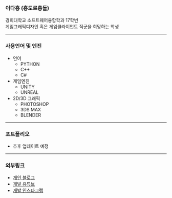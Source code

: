 
###  이다흥 (흥도르흥돌)
경희대학교 소프트웨어융합학과 17학번 <br>
게임그래픽디자인 혹은 게임클라이언트 직군을 희망하는 학생

---

### 사용언어 및 엔진
- 언어
  - PYTHON
  - C++
  - C#
- 게임엔진
  - UNITY
  - UNREAL
- 2D/3D 그래픽
  - PHOTOSHOP
  - 3DS MAX
  - BLENDER
  
---

### 포트폴리오
- 추후 업데이트 예정

---

### 외부링크
- [개인 블로그](https://daheung.blogspot.com/ "개인 블로그")
- [개발 유튜브](https://www.youtube.com/channel/UCmlTzrH3QfT-sgIcCIC_77g "개발 유튜브")
- [개발 인스타그램](https://www.instagram.com/daheung_gamedev/ "개발 인스타그램")

<!---
heungdol/heungdol is a ✨ special ✨ repository because its `README.md` (this file) appears on your GitHub profile.
You can click the Preview link to take a look at your changes.
--->
